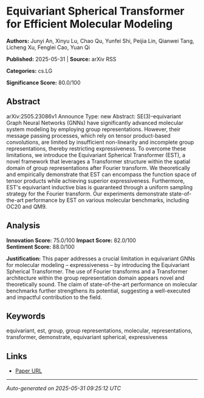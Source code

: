 # Equivariant Spherical Transformer for Efficient Molecular Modeling

**Authors:** Junyi An, Xinyu Lu, Chao Qu, Yunfei Shi, Peijia Lin, Qianwei Tang, Licheng Xu, Fenglei Cao, Yuan Qi

**Published:** 2025-05-31 | **Source:** arXiv RSS

**Categories:** cs.LG

**Significance Score:** 80.0/100

## Abstract

arXiv:2505.23086v1 Announce Type: new 
Abstract: SE(3)-equivariant Graph Neural Networks (GNNs) have significantly advanced molecular system modeling by employing group representations. However, their message passing processes, which rely on tensor product-based convolutions, are limited by insufficient non-linearity and incomplete group representations, thereby restricting expressiveness. To overcome these limitations, we introduce the Equivariant Spherical Transformer (EST), a novel framework that leverages a Transformer structure within the spatial domain of group representations after Fourier transform. We theoretically and empirically demonstrate that EST can encompass the function space of tensor products while achieving superior expressiveness. Furthermore, EST's equivariant inductive bias is guaranteed through a uniform sampling strategy for the Fourier transform. Our experiments demonstrate state-of-the-art performance by EST on various molecular benchmarks, including OC20 and QM9.

## Analysis

**Innovation Score:** 75.0/100
**Impact Score:** 82.0/100  
**Sentiment Score:** 88.0/100

**Justification:** This paper addresses a crucial limitation in equivariant GNNs for molecular modeling – expressiveness – by introducing the Equivariant Spherical Transformer. The use of Fourier transforms and a Transformer architecture within the group representation domain appears novel and theoretically sound. The claim of state-of-the-art performance on molecular benchmarks further strengthens its potential, suggesting a well-executed and impactful contribution to the field.

## Keywords

equivariant, est, group, group representations, molecular, representations, transformer, demonstrate, equivariant spherical, expressiveness

## Links

- [Paper URL](https://arxiv.org/abs/2505.23086)

---
*Auto-generated on 2025-05-31 09:25:12 UTC*
